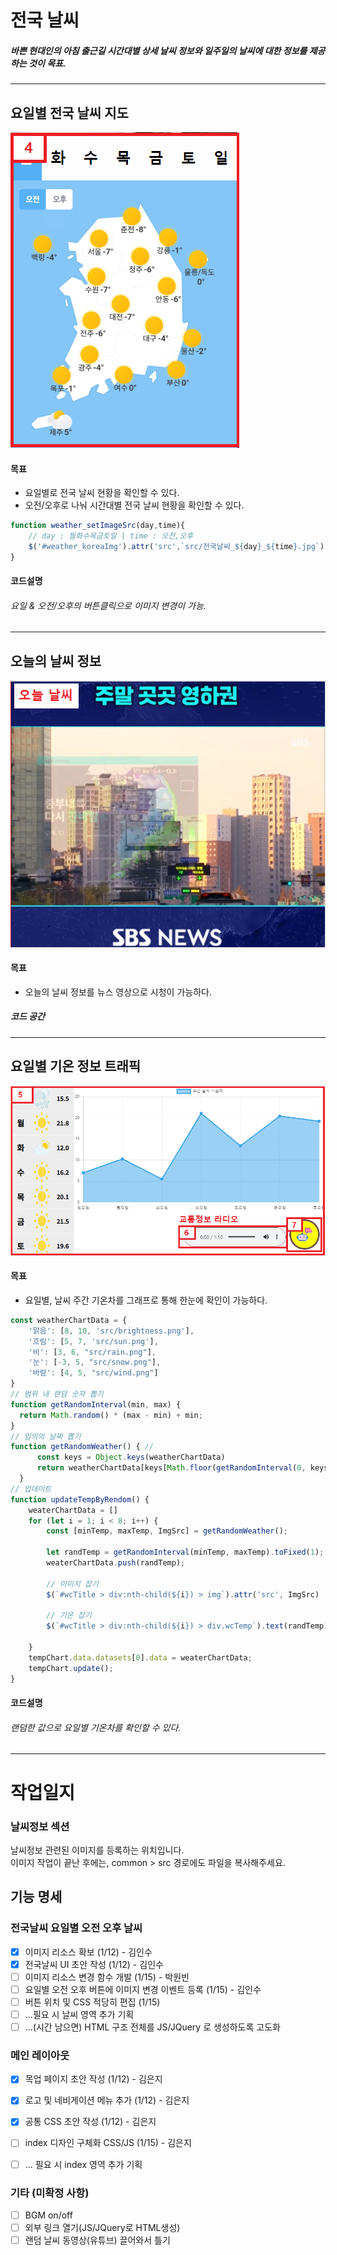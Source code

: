 # 전국 날씨
##### 바쁜 현대인의 아침 출근길 시간대별 상세 날씨 정보와 일주일의 날씨에 대한 정보를 제공하는 것이 목표.
---

## 요일별 전국 날씨 지도
![전국 날씨 지도](src/전국날씨지도.png)

#### 목표
- 요일별로 전국 날씨 현황을 확인할 수 있다.  
- 오전/오후로 나눠 시간대별 전국 날씨 현황을 확인할 수 있다.
   
```js
function weather_setImageSrc(day,time){
    // day : 월화수목금토일 | time : 오전,오후
    $('#weather_koreaImg').attr('src',`src/전국날씨_${day}_${time}.jpg`)
}
```
  
#### 코드설명  
###### 요일 & 오전/오후의 버튼클릭으로 이미지 변경이 가능.
---

## 오늘의 날씨 정보
![오늘의 날씨](src/오늘의날씨.png)

#### 목표
- 오늘의 날씨 정보를 뉴스 영상으로 시청이 가능하다.
  
##### 코드 공간  
---

## 요일별 기온 정보 트래픽
![주간 날씨 기온차](src/주간날씨기온차.png)

#### 목표
- 요일별, 날씨 주간 기온차를 그래프로 통해 한눈에 확인이 가능하다.
  
```js
const weatherChartData = {
    '맑음': [8, 10, 'src/brightness.png'],
    '흐림': [5, 7, 'src/sun.png'],
    '비': [3, 6, "src/rain.png"],
    '눈': [-3, 5, "src/snow.png"],
    '바람': [4, 5, "src/wind.png"]
}
// 범위 내 랜덤 숫자 뽑기
function getRandomInterval(min, max) { 
  return Math.random() * (max - min) + min;
}
// 임의의 날짜 뽑기
function getRandomWeather() { // 
      const keys = Object.keys(weatherChartData)
      return weatherChartData[keys[Math.floor(getRandomInterval(0, keys.length))]]
  }
// 업데이트
function updateTempByRendom() {
    weaterChartData = []
    for (let i = 1; i < 8; i++) {
        const [minTemp, maxTemp, ImgSrc] = getRandomWeather();

        let randTemp = getRandomInterval(minTemp, maxTemp).toFixed(1);
        weaterChartData.push(randTemp);

        // 이미지 잡기
        $(`#wcTitle > div:nth-child(${i}) > img`).attr('src', ImgSrc)

        // 기온 잡기
        $(`#wcTitle > div:nth-child(${i}) > div.wcTemp`).text(randTemp)

    }
    tempChart.data.datasets[0].data = weaterChartData;
    tempChart.update();
}
```

#### 코드설명
###### 랜덤한 값으로 요일별 기온차를 확인할 수 있다.  
---

# 작업일지

### 날씨정보 섹션
날씨정보 관련된 이미지를 등록하는 위치입니다.  
이미지 작업이 끝난 후에는, common > src 경로에도 파일을 복사해주세요.

## 기능 명세
### 전국날씨 요일별 오전 오후 날씨
- [x] 이미지 리소스 확보 (1/12)  - 김인수
- [x] 전국날씨 UI 초안 작성 (1/12) - 김인수
- [ ] 이미지 리소스 변경 함수 개발 (1/15) - 박원빈
- [ ] 요일별 오전 오후 버튼에 이미지 변경 이벤트 등록 (1/15) - 김인수
- [ ] 버튼 위치 및 CSS 적당히 편집 (1/15)
- [ ] ...필요 시 날씨 영역 추가 기획
- [ ] ...(시간 남으면) HTML 구조 전체를 JS/JQuery 로 생성하도록 고도화

### 메인 레이아웃
- [x] 목업 페이지 초안 작성 (1/12) - 김은지
- [x] 로고 및 네비게이션 메뉴 추가 (1/12) - 김은지
- [x] 공통 CSS 초안 작성 (1/12) - 김은지
- [ ] index 디자인 구체화 CSS/JS (1/15) - 김은지
- [ ] ... 필요 시 index 영역 추가 기획


### 기타 (미확정 사항)
- [ ] BGM on/off
- [ ] 외부 링크 열기(JS/JQuery로 HTML생성)
- [ ] 랜덤 날씨 동영상(유튜브) 끌어와서 틀기
